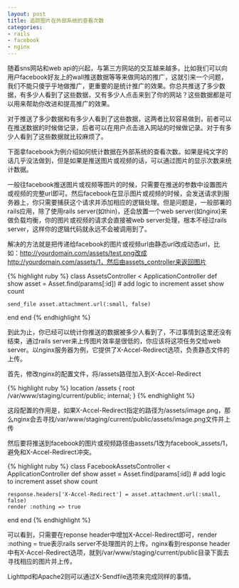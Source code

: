 ```yaml
---
layout: post
title: 追踪图片在外部系统的查看次数
categories:
- rails
- facebook
- nginx
---
```

随着sns网站和web api的兴起，与第三方网站的交互越来越多。比如我们可以向用户facebook好友上的wall推送数据等等来做网站的推广，这就引来一个问题，我们不能只傻乎乎地做推广，更重要的是统计推广的效果。你总共推送了多少数据，有多少人看到了这些数据，又有多少人点击来到了你的网站？这些数据都是可以用来帮助你改进和提高推广的效果。

对于推送了多少数据和有多少人看到了这些数据，这两者比较容易做到，前者可以在推送数据的时候做记录，后者可以在用户点击进入网站的时候做记录。对于有多少人看到了这些数据就比较麻烦了。

下面拿facebook为例介绍如何统计数据在外部系统的查看次数。如果是纯文字的话几乎没法做到，但是如果是推送图片或视频的话，可以通过图片的显示次数来统计数据。

一般往facebook推送图片或视频等图片的时候，只需要在推送的参数中设置图片或视频的完整url即可。然后facebook在显示图片或视频的时候，会发送请求到服务器上，你只需要捕获这个请求并添加相应的逻辑处理。但是问题是，一般部署的rails应用，除了使用rails server(如thin)，还会放置一个web server(如nginx)来做负载均衡，你的图片或视频的请求会直接被web server处理，根本不经过rails server，这样你的逻辑代码就永远不会被调用到了。

解决的方法就是把传递给facebook的图片或视频url由静态url改成动态url，比如：http://yourdomain.com/assets/test.png改成http://yourdomain.com/assets/1，然后由assets_controller来返回图片

{% highlight ruby %}
class AssetsController < ApplicationController
  def show
    asset = Asset.find(params[:id])
    # add logic to increment asset show count

    send_file asset.attachment.url(:small, false)
  end
end
{% endhighlight %}

到此为止，你已经可以统计你推送的数据被多少人看到了，不过事情到这里还没有结束，通过rails server来上传图片效率是很低的，你应该将这项任务交给web server。以nginx服务器为例，它提供了X-Accel-Redirect选项，负责静态文件的上传。

首先，修改nginx的配置文件，将/assets路径加入到X-Accel-Redirect

{% highlight ruby %}
location /assets {
  root /var/www/staging/current/public;
  internal;
}
{% endhighlight %}

这段配置的作用是，如果X-Accel-Redirect指定的路径为/assets/image.png，那么nginx会去寻找/var/www/staging/current/public/assets/image.png文件并上传

然后要将推送到facebook的图片或视频路径由assets/1改为facebook_assets/1，避免和X-Accel-Redirect冲突。

{% highlight ruby %}
class FacebookAssetsController < ApplicationController
  def show
    asset = Asset.find(params[:id])
    # add logic to increment asset show count

    response.headers['X-Accel-Redirect'] = asset.attachment.url(:small, false)
    render :nothing => true
  end
end
{% endhighlight %}

可以看到，只需要在reponse header中增加X-Accel-Redirect即可，render :nothing = true表示rails server不处理图片的上传。nginx看到response header中有X-Accel-Redirect选项，就到/var/www/staging/current/public目录下面去寻找相应的图片并上传。

Lighttpd和Apache2则可以通过X-Sendfile选项来完成同样的事情。

